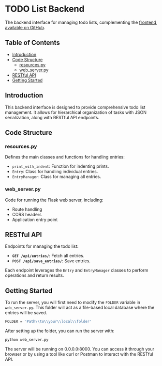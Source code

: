 # TODO List Backend

The backend interface for managing todo lists, complementing the [frontend](https://voitixler.com/course/coding/todo-frontend/), [available on GitHub](https://github.com/Luckykarter/todo-frontend).

## Table of Contents

- [Introduction](#introduction)
- [Code Structure](#code-structure)
  - [resources.py](#resourcespy)
  - [web_server.py](#web_serverpy)
- [RESTful API](#restful-api)
- [Getting Started](#getting-started)

## Introduction

This backend interface is designed to provide comprehensive todo list management. It allows for hierarchical organization of tasks with JSON serialization, along with RESTful API endpoints.

## Code Structure

### resources.py

Defines the main classes and functions for handling entries:

- `print_with_indent`: Function for indenting prints.
- `Entry`: Class for handling individual entries.
- `EntryManager`: Class for managing all entries.

### web_server.py

Code for running the Flask web server, including:

- Route handling
- CORS headers
- Application entry point

## RESTful API

Endpoints for managing the todo list:

- **`GET /api/entries/`**: Fetch all entries.
- **`POST /api/save_entries/`**: Save entries.

Each endpoint leverages the `Entry` and `EntryManager` classes to perform operations and return results.

## Getting Started

To run the server, you will first need to modify the `FOLDER` variable in `web_server.py`. This folder will act as a file-based local database where the entries will be saved.

```bash
FOLDER = 'Path\\to\\your\\local\\folder'
```

After setting up the folder, you can run the server with:

```bash
python web_server.py
```

The server will be running on 0.0.0.0:8000. You can access it through your browser or by using a tool like curl or Postman to interact with the RESTful API.
